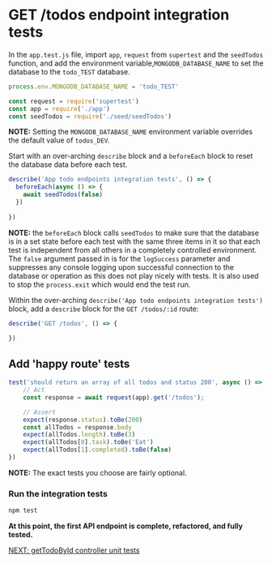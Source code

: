 # GET /todos endpoint integration tests

In the `app.test.js` file, import `app`, `request` from `supertest` and the `seedTodos` function, and add the environment variable,`MONGODB_DATABASE_NAME` to set the database to the `todo_TEST` database.

```javascript
process.env.MONGODB_DATABASE_NAME = 'todo_TEST'

const request = require('supertest')
const app = require('./app')
const seedTodos = require('./seed/seedTodos')
```

**NOTE:** Setting the `MONGODB_DATABASE_NAME` environment variable overrides the default value of `todos_DEV`.

Start with an over-arching `describe` block and a `beforeEach` block to reset the database data before each test.

```javascript
describe('App todo endpoints integration tests', () => {
  beforeEach(async () => {
    await seedTodos(false)
  })
    
})
```

**NOTE:** the `beforeEach` block calls `seedTodos` to make sure that the database is in a set state before each test with the same three items in it so that each test is independent from all others in a completely controlled environment. The `false` argument passed in is for the `logSuccess` parameter and suppresses any console logging upon successful connection to the database or operation as this does not play nicely with tests. It is also used to stop the `process.exit` which would end the test run.

Within the over-arching `describe('App todo endpoints integration tests')` block, add a `describe` block for the `GET /todos/:id` route:

```javascript
describe('GET /todos', () => {
    
})
```

## Add 'happy route' tests

```javascript
test('should return an array of all todos and status 200', async () => {
    // Act
    const response = await request(app).get('/todos');

    // Assert
    expect(response.status).toBe(200)
    const allTodos = response.body
    expect(allTodos.length).toBe(3)
    expect(allTodos[0].task).toBe('Eat')
    expect(allTodos[1].completed).toBe(false)
})
```

**NOTE:** The exact tests you choose are fairly optional.

### Run the integration tests

```bash
npm test
```

**At this point, the first API endpoint is complete, refactored, and fully tested.**

[NEXT: getTodoById controller unit tests](3a_getTodoById_endpoint.md)